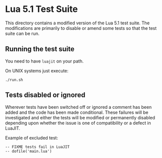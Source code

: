 # Lua 5.1 Test Suite

This directory contains a modified version of the Lua 5.1 test suite. The modifications are primarily to disable or amend some tests 
so that the test suite can be run. 

## Running the test suite

You need to have `luajit` on your path.

On UNIX systems just execute:
```
./run.sh
```

## Tests disabled or ignored
Wherever tests have been switched off or ignored a comment has been added and the code has been made conditional. These failures will
be investigated and either the tests will be modified or permanently disabled depending upon whether the issue is one of compatibility 
or a defect in LuaJIT. 

Example of excluded test:
```
-- FIXME tests fail in LuaJIT
-- dofile('main.lua')
```
